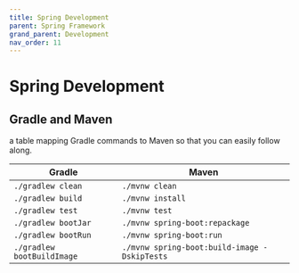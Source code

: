 ```yaml
---
title: Spring Development
parent: Spring Framework
grand_parent: Development
nav_order: 11
---
```


# Spring Development
## Gradle and Maven
a table mapping Gradle commands to Maven so that you can easily follow along.

Gradle | Maven
------ | ------
`./gradlew clean` | `./mvnw clean`
`./gradlew build` | `./mvnw install`
`./gradlew test` | `./mvnw test`
`./gradlew bootJar` | `./mvnw spring-boot:repackage`
`./gradlew bootRun` | `./mvnw spring-boot:run`
`./gradlew bootBuildImage` | `./mvnw spring-boot:build-image -DskipTests`
